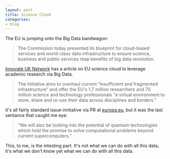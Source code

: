 ```yaml
---
layout: post
title: Science Cloud
categories:
- blog
---
```


The EU is jumping onto the Big Data bandwagon:

<blockquote>The Commission today presented its blueprint for cloud-based services and world-class data infrastructure to ensure science, business and public services reap benefits of big data revolution.</blockquote>

[Innovate UK Network](https://connect.innovateuk.org/web/high-performance-computing/article-view/-/blogs/eu-science-cloud-aims-to-give-europe-a-global-lead-in-big-data) has a article on EU science cloud to leverage academic research via Big Data.

<blockquote>The initiative aims to overhaul current “insufficient and fragmented infrastructure” and offer the EU's 1.7 million researchers and 70 million science and technology professionals "a virtual environment to store, share and re-use their data across disciplines and borders.”</blockquote>

It's all fairly standard issue inntiative via PR at [europa.eu](http://europa.eu/rapid/press-release_IP-16-1408_en.htm), but it was the last sentance that caught me eye:

<blockquote>"We will also be looking into the potential of quantum technologies which hold the promise to solve computational problems beyond current supercomputers." </blockquote>

This, to me, is the intesting part. It's not what we can do with all this data, it's what we don't know yet what we can do with all this data.
